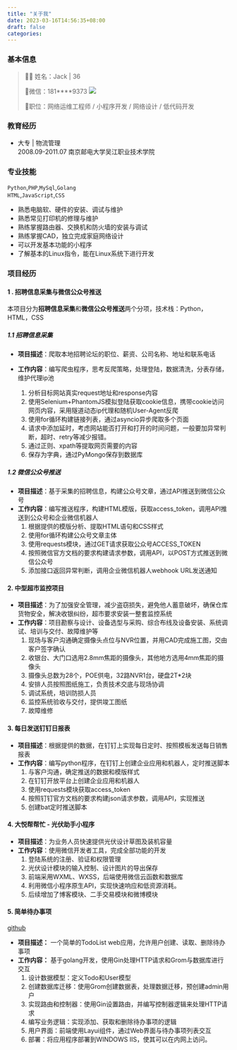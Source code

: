 ```yaml
---
title: "关于我"
date: 2023-03-16T14:56:35+08:00
draft: false
categories:
---
```


### 基本信息

> 👨‍💼 姓名：Jack | 36
>
> 💬微信：<span class="wechart">181\*\*\*\*9373</span>
> <image class="wehide" src="/wechart.jpg"></image>
> 
> 👔职位：网络运维工程师 / 小程序开发 / 网络设计 / 低代码开发


### 教育经历
- 大专 | 物流管理  
2008.09-2011.07 南京邮电大学吴江职业技术学院

### 专业技能

`Python`,`PHP`,`MySql`,`Golang`  
`HTML`,`JavaScript`,`CSS`
- 熟悉电脑软、硬件的安装、调试与维护
- 熟悉常见打印机的修理与维护
- 熟练掌握路由器、交换机和防火墙的安装与调试
- 熟练掌握CAD，独立完成家庭网络设计
- 可以开发基本功能的小程序
- 了解基本的Linux指令，能在Linux系统下进行开发

### 项目经历

#### 1 . 招聘信息采集与微信公众号推送

本项目分为**招聘信息采集**和**微信公众号推送**两个分项，技术栈：Python，HTML，CSS

##### 1.1 招聘信息采集

- **项目描述**：爬取本地招聘论坛的职位、薪资、公司名称、地址和联系电话
- **工作内容**：编写爬虫程序，思考反爬策略，处理登陆，数据清洗，分表存储，维护代理ip池

  1. 分析目标网站真实request地址和response内容
  2. 使用Selenium+PhantomJS模拟登陆获取cookie信息，携带cookie访问网页内容，采用隧道动态ip代理和随机User-Agent反爬
  3. 使用for循环构建链接列表，通过asyncio异步爬取多个页面
  4. 请求中添加延时，考虑网站能否打开和打开的时间问题，一般要加异常判断，超时、retry等减少报错。
  5. 通过正则、xpath等提取网页需要的内容
  6. 保存为字典，通过PyMongo保存到数据库

##### 1.2 **微信公众号推送**

- **项目描述**：基于采集的招聘信息，构建公众号文章，通过API推送到微信公众号
- **工作内容**：编写推送程序，构建HTML模版，获取access_token，调用API推送到公众号和企业微信机器人
  1. 根据提供的模版分析、提取HTML语句和CSS样式
  2. 使用for循环构建公众号文章主体
  3. 使用requests模块，通过GET请求获取公众号ACCESS_TOKEN
  4. 按照微信官方文档的要求构建请求参数，调用API，以POST方式推送到微信公众号
  5. 添加接口返回异常判断，调用企业微信机器人webhook URL发送通知

#### 2. 中型超市监控项目

- **项目描述**：为了加强安全管理，减少盗窃损失，避免他人蓄意破坏，确保仓库货物安全，解决收银纠纷，超市要求安装一整套监控系统
- **工作内容**：项目勘察与设计、设备选型与采购、综合布线及设备安装、系统调试、培训与交付、故障维护等
  1. 现场与客户沟通确定摄像头点位与NVR位置，并用CAD完成施工图，交由客户签字确认
  2. 收银台、大门口选用2.8mm焦距的摄像头，其他地方选用4mm焦距的摄像头
  3. 摄像头总数为28个，POE供电，32路NVR1台，硬盘2T*2块
  4. 安排人员按照图纸施工，负责技术交底与现场协调
  5. 调试系统，培训防损人员
  6. 监控系统验收与交付，提供竣工图纸
  7. 故障维修

#### 3. 每日发送钉钉日报表

- **项目描述**：根据提供的数据，在钉钉上实现每日定时、按照模板发送每日销售报表
- **工作内容**：编写python程序，在钉钉上创建企业应用和机器人，定时推送脚本
  1. 与客户沟通，确定推送的数据和模版样式
  2. 在钉钉开放平台上创建企业应用和机器人
  3. 使用requests模块获取access_token
  4. 按照钉钉官方文档的要求构建json请求参数，调用API，实现推送
  5. 创建bat定时推送脚本
  
#### 4. 大悦帮帮忙 - 光伏助手小程序

- **项目描述**：为业务人员快速提供光伏设计草图及装机容量
- **工作内容**：使用微信开发者工具，完成全部功能的开发
  1. 登陆系统的注册、验证和权限管理
  2. 光伏设计模块的输入控制、设计图片的导出保存
  3. 前端采用WXML、WXSS，后端使用微信云函数和数据库
  4. 利用微信小程序原生API，实现快速响应和低资源消耗。
  5. 后续增加了博客模块、二手交易模块和微博模块

#### 5. 简单待办事项
[github](https://github.com/chunxiang10/GolangSimpletodo)
- **项目描述：** 一个简单的TodoList web应用，允许用户创建、读取、删除待办事项
- **工作内容：** 基于golang开发，使用Gin处理HTTP请求和Grom与数据库进行交互
	1. 设计数据模型：定义Todo和User模型
	2. 创建数据库迁移：使用Grom创建数据表，处理数据迁移，预创建admin用户
	3. 实现路由和控制器：使用Gin设置路由，并编写控制器逻辑来处理HTTP请求
	4. 编写业务逻辑：实现添加、获取和删除待办事项的逻辑
	5. 用户界面：前端使用Layui组件，通过Web界面与待办事项列表交互
	6. 部署：将应用程序部署到WINDOWS IIS，使其可以在内网上访问。